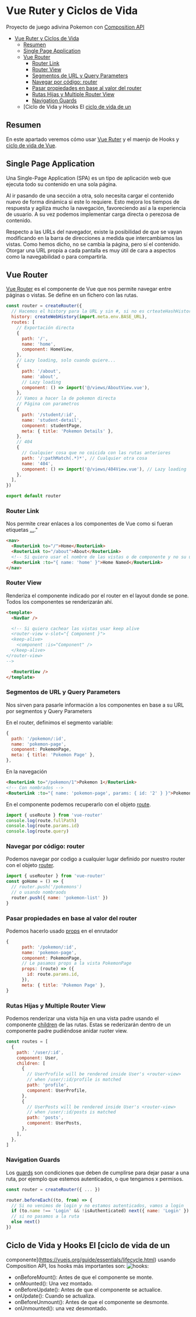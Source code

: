 # Vue Ruter y Ciclos de Vida

Proyecto de juego adivina Pokemon con [Composition API](https://vuejs.org/api/composition-api-setup.html#basic-usage)

- [Vue Ruter y Ciclos de Vida](#vue-ruter-y-ciclos-de-vida)
  - [Resumen](#resumen)
  - [Single Page Application](#single-page-application)
  - [Vue Router](#vue-router)
    - [Router Link](#router-link)
    - [Router View](#router-view)
    - [Segmentos de URL y Query Parameters](#segmentos-de-url-y-query-parameters)
    - [Navegar por código: router](#navegar-por-código-router)
    - [Pasar propiedades en base al valor del router](#pasar-propiedades-en-base-al-valor-del-router)
    - [Rutas Hijas y Multiple Router View](#rutas-hijas-y-multiple-router-view)
    - [Navigation Guards](#navigation-guards)
  - [Ciclo de Vida y Hooks El [ciclo de vida de un](#ciclo-de-vida-y-hooks-el-ciclo-de-vida-de-un)

## Resumen

En este apartado veremos cómo usar [Vue Ruter](https://router.vuejs.org/introduction.html) y el maenjo de Hooks y [ciclo de vida de Vue](https://vuejs.org/guide/essentials/lifecycle.html).

## Single Page Application

Una Single-Page Application (SPA) es un tipo de aplicación web que ejecuta todo su contenido en una sola página.

Al ir pasando de una sección a otra, solo necesita cargar el contenido nuevo de forma dinámica si este lo requiere. Esto mejora los tiempos de respuesta y agiliza mucho la navegación, favoreciendo así a la experiencia de usuario. A su vez podemos implementar carga directa o perezosa de contenido.

Respecto a las URLs del navegador, existe la posibilidad de que se vayan modificando en la barra de direcciones a medida que intercambiamos las vistas. Como hemos dicho, no se cambia la página, pero sí el contenido. Otorgar una URL propia a cada pantalla es muy útil de cara a aspectos como la navegabilidad o para compartirla.

## Vue Router

[Vue Router](https://router.vuejs.org/api/interfaces/routeroptions.html#history) es el componente de Vue que nos permite navegar entre páginas o vistas. Se define en un fichero con las rutas.

```js
const router = createRouter({
  // Hacemos el history para la URL y sin #, si no es crteateHashHistory
  history: createWebHistory(import.meta.env.BASE_URL),
  routes: [
    // Exportación directa
    {
      path: '/',
      name: 'home',
      component: HomeView,
    },
    // Lazy loading, solo cuando quiere...
    {
      path: '/about',
      name: 'about',
      // Lazy loading
      component: () => import('@/views/AboutView.vue'),
    },
    // Vamos a hacer la de pokemon directa
    // Página con parametros
    {
      path: '/student/:id',
      name: 'student-detail',
      component: studentPage,
      meta: { title: 'Pokemon Details' },
    },
    // 404
    {
      // Cualquier cosa que no coicida con las rutas anteriores
      path: '/:pathMatch(.*)*', // Cualquier otra cosa
      name: '404',
      component: () => import('@/views/404View.vue'), // Lazy loading
    },
  ],
})

export default router
```

### Router Link

Nos permite crear enlaces a los componentes de Vue como si fueran etiquetas <a href="http://...">...</a>."

```html
<nav>
  <RouterLink to="/">Home</RouterLink>
  <RouterLink to="/about">About</RouterLink>
  <!-- Si quiero usar el nombre de las vistas o de componente y no su url-->
  <RouterLink :to="{ name: 'home' }">Home Named</RouterLink>
</nav>
```

### Router View

Renderiza el componente indicado por el router en el layout donde se pone. Todos los componentes se renderizarán ahí.

```html
<template>
  <NavBar />

  <!-- Si quiero cachear las vistas usar keep alive 
  <router-view v-slot="{ Component }">
  <keep-alive>
    <component :is="Component" />
  </keep-alive>
</router-view>
-->

  <RouterView />
</template>
```

### Segmentos de URL y Query Parameters

Nos sirven para pasarle información a los componentes en base a su URL por segmentos y Query Parameters

En el router, definimos el segmento variable:

```js
{
  path: '/pokemon/:id',
  name: 'pokemon-page',
  component: PokemonPage,
  meta: { title: 'Pokemon Page' },
},

```

En la navegación

```html
<RouterLink to="/pokemon/1">Pokemon 1</RouterLink>
<!-- Con nombrados -->
<RouterLink :to="{ name: 'pokemon-page', params: { id: '2' } }">Pokemon 2</RouterLink>
```

En el componente podemos recuperarlo con el objeto [route](https://router.vuejs.org/guide/advanced/composition-api.html).

```js
import { useRoute } from 'vue-router'
console.log(route.fullPath)
console.log(route.params.id)
console.log(route.query)
```

### Navegar por código: router

Podemos navegar por codigo a cualquier lugar definido por nuestro router con el objeto [router](https://router.vuejs.org/guide/advanced/composition-api.html).

```js
import { useRouter } from 'vue-router'
const goHome = () => {
  // router.push('/pokemons')
  // o usando nombraods
  router.push({ name: 'pokemon-list' })
}
```

### Pasar propiedades en base al valor del router

Podemos hacerlo usado [props](https://router.vuejs.org/guide/essentials/passing-props.html) en el enrutador

```js
{
      path: '/pokemon/:id',
      name: 'pokemon-page',
      component: PokemonPage,
      // Le pasamos props a la vista PokemonPage
      props: (route) => ({
        id: route.params.id,
      }),
      meta: { title: 'Pokemon Page' },
}
```

### Rutas Hijas y Multiple Router View

Podemos renderizar una vista hija en una vista padre usando el componente [children](https://router.vuejs.org/guide/essentials/nested-routes.html) de las rutas. Estas se rederizarán dentro de un componente padre pudiéndose anidar ruoter view.

```js
const routes = [
  {
    path: '/user/:id',
    component: User,
    children: [
      {
        // UserProfile will be rendered inside User's <router-view>
        // when /user/:id/profile is matched
        path: 'profile',
        component: UserProfile,
      },
      {
        // UserPosts will be rendered inside User's <router-view>
        // when /user/:id/posts is matched
        path: 'posts',
        component: UserPosts,
      },
    ],
  },
]
```

### Navigation Guards

Los [guards](https://router.vuejs.org/guide/advanced/navigation-guards.html) son condiciones que deben de cumplirse para dejar pasar a una ruta, por ejemplo que estemos autenticados, o que tengamos x permisos.

```js
const router = createRouter({ ... })

router.beforeEach((to, from) => {
  // Si no venimos de login y no estamos autenticados, vamos a login
  if (to.name !== 'Login' && !isAuthenticated) next({ name: 'Login' })
  // si no pasamos a la ruta
  else next()
})
```

## Ciclo de Vida y Hooks El [ciclo de vida de un

componente](https://vuejs.org/guide/essentials/lifecycle.html) usando Composition API, los hooks más
importantes son: ![hooks](https://vuejs.org/assets/lifecycle.16e4c08e.png):

- onBeforeMount(): Antes de que el componente se monte.
- onMounted(): Una vez montado.
- onBeforeUpdate(): Antes de que el componente se actualice.
- onUpdate(): Cuando se actualiza.
- onBeforeUnmount(): Antes de que el componente se desmonte.
- onUnmounted(): una vez desmontado.
